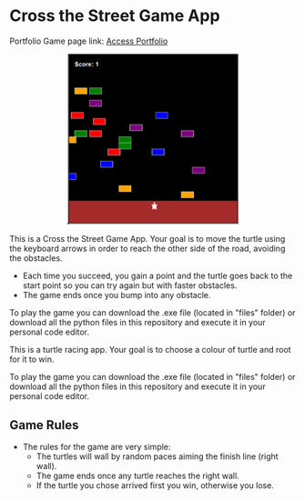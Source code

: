 # Cross the Street Game App

Portfolio Game page link: [Access Portfolio](https://meduardaeneves.github.io/portfolio/games/cross_street_game/)

<p align="center">
  <img src="files/cross_street_playing.png" width="300">
</p>

This is a Cross the Street Game App. Your goal is to move the turtle using the keyboard arrows in order to reach the other side of the road, avoiding the obstacles. 
  - Each time you succeed, you gain a point and the turtle goes back to the start point so you can try again but with faster obstacles.
  - The game ends once you bump into any obstacle.

To play the game you can download the .exe file (located in "files" folder) or download all the python files in this repository and execute it in your personal code editor.

<p>This is a turtle racing app. Your goal is to choose a colour of turtle and root for it to win.</p>

<p>To play the game you can download the .exe file (located in "files" folder) or download all the python files in this repository and execute it in your personal code editor.</p>

## Game Rules

<div>
    <ul>
      <li>The rules for the game are very simple:
        <ul>
          <li>The turtles will wall by random paces aiming the finish line (right wall).</li>
          <li>The game ends once any turtle reaches the right wall.</li>
          <li>If the turtle you chose arrived first you win, otherwise you lose.</li>
        </ul>
      </li>
    </ul>
  </div>
